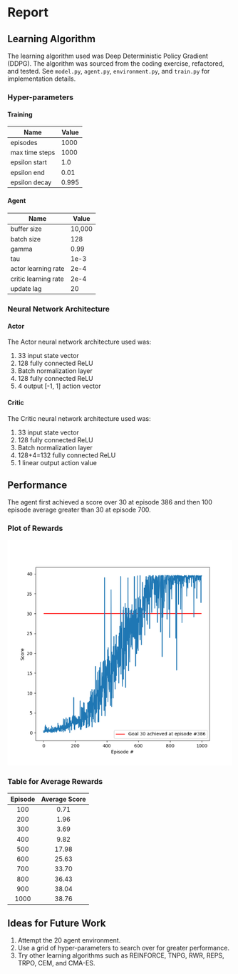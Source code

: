 # Report

## Learning Algorithm

The learning algorithm used was Deep Deterministic Policy Gradient (DDPG). The algorithm was sourced from the coding exercise, refactored, and tested. See `model.py`, `agent.py`, `environment.py`, and `train.py` for implementation details.

### Hyper-parameters

#### Training

| Name           | Value    | 
| ---            | ---      |
| episodes       | 1000     |
| max time steps | 1000     |
| epsilon start  | 1.0      |
| epsilon end    | 0.01     |
| epsilon decay  | 0.995    |

#### Agent

| Name                  | Value    | 
| ---                   | ---      |
| buffer size           | 10,000   | 
| batch size            | 128       | 
| gamma                 | 0.99     | 
| tau                   | 1e-3     | 
| actor learning rate   | 2e-4     | 
| critic learning rate  | 2e-4     | 
| update lag            | 20        | 

### Neural Network Architecture

#### Actor

The Actor neural network architecture used was:
1. 33 input state vector
2. 128 fully connected ReLU
3. Batch normalization layer
4. 128 fully connected ReLU
5. 4 output [-1, 1] action vector

#### Critic

The Critic neural network architecture used was:
1. 33 input state vector
2. 128 fully connected ReLU
2. Batch normalization layer
2. 128+4=132 fully connected ReLU
4. 1 linear output action value

## Performance

The agent first achieved a score over 30 at episode 386 and then 100 episode average greater than 30 at episode 700.

### Plot of Rewards

![](../img/continuouscontrol_performance.png)

### Table for Average Rewards

| Episode | Average Score |
| :---: | :---:    |
|100  | 0.71   |
|200  | 1.96   |
|300  | 3.69   |
|400  | 9.82   |
|500  | 17.98  |
|600  | 25.63  |
|700  | 33.70  |
|800  | 36.43  |
|900  | 38.04  |
|1000 | 38.76  |

## Ideas for Future Work

1. Attempt the 20 agent environment.
2. Use a grid of hyper-parameters to search over for greater performance.
3. Try other learning algorithms such as REINFORCE, TNPG, RWR, REPS, TRPO, CEM, and CMA-ES.